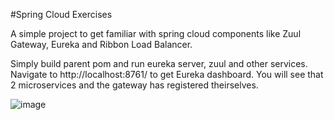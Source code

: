 #Spring Cloud Exercises

A simple project to get familiar with spring cloud components like Zuul Gateway, Eureka and Ribbon Load Balancer.

Simply build parent pom and run eureka server, zuul and other services.
Navigate to http://localhost:8761/ to get Eureka dashboard. You will see that 2 microservices and the gateway has registered theirselves.


![image](https://user-images.githubusercontent.com/21360651/70390508-c2cdfb00-19dc-11ea-8fd9-f15c06f45880.png)

 